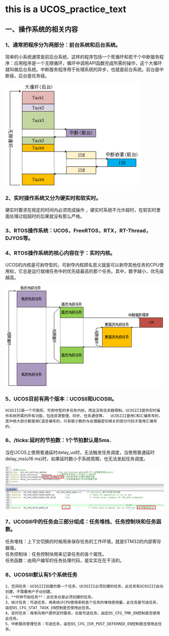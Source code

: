 # this is a UCOS_practice_text

## 一、操作系统的相关内容
###  1、通常把程序分为两部分：前台系统和后台系统。  
简单的小系统通常是前后台系统，这样的程序包括一个死循环和若干个中断服务程序：应用程序是一个无限循环，循环中调用API函数完成所需的操作，这个大循环就叫做后台系统。中断服务程序用于处理系统的异步，也就是前台系统。前台是中断级，后台是任务级。

![avatar](picture/1.PNG)

### 2、实时操作系统又分为硬实时和软实时。   
硬实时要求在规定的时间内必须完成操作 ，硬实时系统不允许超时，在软实时里面处理过程超时的后果就没有那么严格。

### 3、RTOS操作系统：UCOS，FreeRTOS，RTX，RT-Thread，DJYOS等。

 ### 4、RTOS操作系统的核心内容在于：实时内核。  
 UCOS的内核是可剥夺型的，可剥夺内核顾名思义就是可以剥夺其他任务的CPU使用权，它总是运行就绪任务中的优先级最高的那个任务。其中，数字越小，优先级越高。
 
 ![avatar](picture/2.PNG)

 ### 5、UCOS目前有两个版本：UCOSII和UCOSIII。   
    UCOSIII是一个可裁剪、可剥夺型的多任务内核，而且没有任务数限制。UCOSIII提供实时操作系统所需的所有功能，包括资源管理、同步、任务通信等。  UCOSIII是用C和汇编来写的，其中绝大部分都是用C语言编写的，只有极少数的与处理器密切相关的部分代码才是用汇编写的。

### 6、/ticks:延时的节拍数：1个节拍默认是5ms.   
当在UCOS上使用普通延时delay_us时，无法触发任务调度，当使用普通延时delay_ms(u16 ms)时，如果延时数小于系统周期，也无法发起任务调度。

![avatar](picture/3.jpg)

### 7、UCOSIII中的任务由三部分组成：任务堆栈、任务控制块和任务函数。        
任务堆栈：上下文切换的时候用来保存任务的工作环境，就是STM32的内部寄存器值。  
任务控制块：任务控制块用来记录任务的各个属性。  
任务函数：由用户编写的任务处理代码，是实实在在干活的。

### 8、UCOSIII默认有5个系统任务   
    1、空闲任务：UCOSIII创建的第一个任务，UCOSIII必须创建的任务，此任务有UCOSIII自动创建，不需要用户手动创建。  
    2、**时钟节拍任务**：此任务也是必须创建的任务。 
    3、统计任务：可选任务，用来统计CPU使用率和各个任务的堆栈使用量。此任务是可选任务，由宏OS_CFG_STAT_TASK_EN控制是否使用此任务。   
    4、定时任务：用来向用户提供定时服务，也是可选任务，由宏OS_CFG_TMR_EN控制是否使用此任务。    
    5、中断服务管理任务：可选任务，由宏OS_CFG_ISR_POST_DEFERRED_EN控制是否使用此任务。
